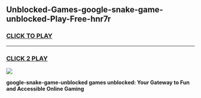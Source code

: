 
## Unblocked-Games-google-snake-game-unblocked-Play-Free-hnr7r
<h3>
<a href="https://premium76.site?title=google-snake-game-unblocked&ref=20M">CLICK TO PLAY</a></h3>
<hr>

<h3>
<a href="https://premium76.site?title=google-snake-game-unblocked&ref=20M">CLICK 2 PLAY</a>
  
</h3>

<a href="https://premium76.site?title=google-snake-game-unblocked&ref=19M"><img src="https://clearcache.store/games.png"></a>


**google-snake-game-unblocked games unblocked: Your Gateway to Fun and Accessible Online Gaming**
